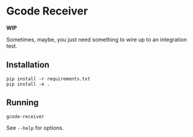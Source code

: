 # Gcode Receiver

**WIP**

Sometimes, maybe, you just need something to wire up to an integration test.

## Installation

```
pip install -r requirements.txt
pip install -e .
```

## Running

```
gcode-receiver
```

See `--help` for options.

